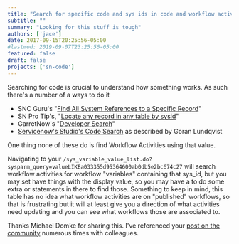 ```yaml
---
title: "Search for specific code and sys ids in code and workflow activities"
subtitle: ""
summary: "Looking for this stuff is tough"
authors: ['jace']
date: 2017-09-15T20:25:56-05:00
#lastmod: 2019-09-07T23:25:56-05:00
featured: false
draft: false
projects: ['sn-code']
---
```


Searching for code is crucial to understand how something works. As such
there's a number of a ways to do it

-   SNC Guru's "[Find All System References to a Specific Record](https://www.servicenowguru.com/system-definition/find-references-specific-record/)"
-   SN Pro Tip's, "[Locate any record in any table by sysid](https://snprotips.com/blog/sncprotips/2015/12/locate-any-record-in-any-table-by-sysidhtml)"
-   GarretNow's "[Developer Search](https://garrettnow.com/2014/08/12/developer-search/)"
-   [Servicenow's Studio's Code Search](https://community.servicenow.com/community/develop/blog/2017/01/15/where-did-i-write-that-piece-of-code) as described by Goran Lundqvist

One thing none of these do is find Workflow Activities using that value.

Navigating to your
`/sys_variable_value_list.do?sysparm_query=valueLIKEa033355d95364600ab0db5e2bc674c27`
will search workflow activities for workflow "variables" containing that
sys\_id, but you may set have things with the display value, so you may
have a to do some extra or statements in there to find those. Something
to keep in mind, this table has no idea what workflow activities are on
"published" workflows, so that is frustrating but it will at least give
you a direction of what activities need updating and you can see what
workflows those are associated to.

Thanks Michael Domke for sharing this. I've referenced your [post on the
community](https://community.servicenow.com/thread/157997) numerous
times with colleagues.
